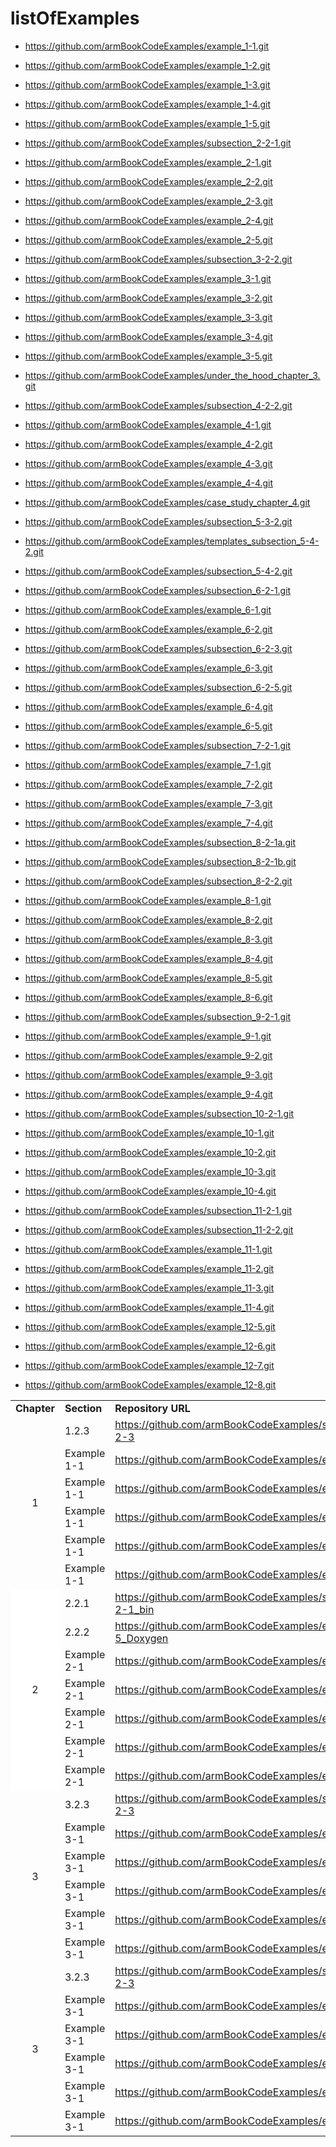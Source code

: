 # listOfExamples

* https://github.com/armBookCodeExamples/example_1-1.git
* https://github.com/armBookCodeExamples/example_1-2.git
* https://github.com/armBookCodeExamples/example_1-3.git
* https://github.com/armBookCodeExamples/example_1-4.git
* https://github.com/armBookCodeExamples/example_1-5.git

* https://github.com/armBookCodeExamples/subsection_2-2-1.git
* https://github.com/armBookCodeExamples/example_2-1.git
* https://github.com/armBookCodeExamples/example_2-2.git
* https://github.com/armBookCodeExamples/example_2-3.git
* https://github.com/armBookCodeExamples/example_2-4.git
* https://github.com/armBookCodeExamples/example_2-5.git

* https://github.com/armBookCodeExamples/subsection_3-2-2.git
* https://github.com/armBookCodeExamples/example_3-1.git
* https://github.com/armBookCodeExamples/example_3-2.git
* https://github.com/armBookCodeExamples/example_3-3.git
* https://github.com/armBookCodeExamples/example_3-4.git
* https://github.com/armBookCodeExamples/example_3-5.git
* https://github.com/armBookCodeExamples/under_the_hood_chapter_3.git

* https://github.com/armBookCodeExamples/subsection_4-2-2.git
* https://github.com/armBookCodeExamples/example_4-1.git
* https://github.com/armBookCodeExamples/example_4-2.git
* https://github.com/armBookCodeExamples/example_4-3.git
* https://github.com/armBookCodeExamples/example_4-4.git
* https://github.com/armBookCodeExamples/case_study_chapter_4.git

* https://github.com/armBookCodeExamples/subsection_5-3-2.git
* https://github.com/armBookCodeExamples/templates_subsection_5-4-2.git
* https://github.com/armBookCodeExamples/subsection_5-4-2.git

* https://github.com/armBookCodeExamples/subsection_6-2-1.git
* https://github.com/armBookCodeExamples/example_6-1.git
* https://github.com/armBookCodeExamples/example_6-2.git
* https://github.com/armBookCodeExamples/subsection_6-2-3.git
* https://github.com/armBookCodeExamples/example_6-3.git
* https://github.com/armBookCodeExamples/subsection_6-2-5.git
* https://github.com/armBookCodeExamples/example_6-4.git
* https://github.com/armBookCodeExamples/example_6-5.git

* https://github.com/armBookCodeExamples/subsection_7-2-1.git
* https://github.com/armBookCodeExamples/example_7-1.git
* https://github.com/armBookCodeExamples/example_7-2.git
* https://github.com/armBookCodeExamples/example_7-3.git
* https://github.com/armBookCodeExamples/example_7-4.git

* https://github.com/armBookCodeExamples/subsection_8-2-1a.git
* https://github.com/armBookCodeExamples/subsection_8-2-1b.git
* https://github.com/armBookCodeExamples/subsection_8-2-2.git
* https://github.com/armBookCodeExamples/example_8-1.git
* https://github.com/armBookCodeExamples/example_8-2.git
* https://github.com/armBookCodeExamples/example_8-3.git
* https://github.com/armBookCodeExamples/example_8-4.git
* https://github.com/armBookCodeExamples/example_8-5.git
* https://github.com/armBookCodeExamples/example_8-6.git

* https://github.com/armBookCodeExamples/subsection_9-2-1.git
* https://github.com/armBookCodeExamples/example_9-1.git
* https://github.com/armBookCodeExamples/example_9-2.git
* https://github.com/armBookCodeExamples/example_9-3.git
* https://github.com/armBookCodeExamples/example_9-4.git

* https://github.com/armBookCodeExamples/subsection_10-2-1.git
* https://github.com/armBookCodeExamples/example_10-1.git
* https://github.com/armBookCodeExamples/example_10-2.git
* https://github.com/armBookCodeExamples/example_10-3.git
* https://github.com/armBookCodeExamples/example_10-4.git

* https://github.com/armBookCodeExamples/subsection_11-2-1.git
* https://github.com/armBookCodeExamples/subsection_11-2-2.git
* https://github.com/armBookCodeExamples/example_11-1.git
* https://github.com/armBookCodeExamples/example_11-2.git
* https://github.com/armBookCodeExamples/example_11-3.git
* https://github.com/armBookCodeExamples/example_11-4.git

* https://github.com/armBookCodeExamples/example_12-5.git
* https://github.com/armBookCodeExamples/example_12-6.git
* https://github.com/armBookCodeExamples/example_12-7.git
* https://github.com/armBookCodeExamples/example_12-8.git

<table>
  <tr>
    <td><b>Chapter</b></td> 
    <td><b>Section</b></td> 
    <td><b>Repository URL</b></td> 
  </tr>

  <tr>
    <td rowspan="6" style="text-align: center;">1</td>
    <td>1.2.3</td>
    <td>
	  <a href="https://github.com/armBookCodeExamples/subsection_1-2-3">
	    https://github.com/armBookCodeExamples/subsection_1-2-3
	  </a>
	</td> 
  </tr>
  <tr>
    <td>Example 1-1</td>
    <td>
	  <a href="https://github.com/armBookCodeExamples/example_1-1">
	    https://github.com/armBookCodeExamples/example_1-1
	  </a>
	</td> 
  </tr>
  <tr>
    <td>Example 1-1</td>
    <td>
	  <a href="https://github.com/armBookCodeExamples/example_1-1">
	    https://github.com/armBookCodeExamples/example_1-1
	  </a>
	</td> 
  </tr>
  <tr>
    <td>Example 1-1</td>
    <td>
	  <a href="https://github.com/armBookCodeExamples/example_1-1">
	    https://github.com/armBookCodeExamples/example_1-1
	  </a>
	</td> 
  </tr>
  <tr>
    <td>Example 1-1</td>
    <td>
	  <a href="https://github.com/armBookCodeExamples/example_1-1">
	    https://github.com/armBookCodeExamples/example_1-1
	  </a>
	</td> 
  </tr>
  <tr>
    <td>Example 1-1</td>
    <td>
	  <a href="https://github.com/armBookCodeExamples/example_1-1">
	    https://github.com/armBookCodeExamples/example_1-1
	  </a>
	</td> 
  </tr>

  <tr>
    <td rowspan="7" style="background: #FFF; text-align: center;">2</td>
    <td>2.2.1</td>
    <td>
	  <a href="https://github.com/armBookCodeExamples/subsection_2-2-1_bin">
	    https://github.com/armBookCodeExamples/subsection_2-2-1_bin
	  </a>
	</td> 
  </tr>
  <tr>
    <td>2.2.2</td>
    <td>
	  <a href="https://github.com/armBookCodeExamples/example_1-5_Doxygen">
	    https://github.com/armBookCodeExamples/example_1-5_Doxygen
	  </a>
	</td>
  </tr>
  <tr>
    <td>Example 2-1</td>
    <td>
	  <a href="https://github.com/armBookCodeExamples/example_2-1">
	    https://github.com/armBookCodeExamples/example_2-1
	  </a>
	</td>
  </tr>
  <tr>
    <td>Example 2-1</td>
    <td>
	  <a href="https://github.com/armBookCodeExamples/example_2-1">
	    https://github.com/armBookCodeExamples/example_2-1
	  </a>
	</td>
  </tr>
  <tr>
    <td>Example 2-1</td>
    <td>
	  <a href="https://github.com/armBookCodeExamples/example_2-1">
	    https://github.com/armBookCodeExamples/example_2-1
	  </a>
	</td>
  </tr>
  <tr>
    <td>Example 2-1</td>
    <td>
	  <a href="https://github.com/armBookCodeExamples/example_2-1">
	    https://github.com/armBookCodeExamples/example_2-1
	  </a>
	</td>
  </tr>
  <tr>
    <td>Example 2-1</td>
    <td>
	  <a href="https://github.com/armBookCodeExamples/example_2-1">
	    https://github.com/armBookCodeExamples/example_2-1
	  </a>
	</td>
  </tr>

<!-- html comment -->
  <tr>
    <td rowspan="6" style="text-align: center;">3</td>
    <td>3.2.3</td>
    <td>
	  <a href="https://github.com/armBookCodeExamples/subsection_1-2-3">
	    https://github.com/armBookCodeExamples/subsection_1-2-3
	  </a>
	</td> 
  </tr>
  <tr>
    <td>Example 3-1</td>
    <td>
	  <a href="https://github.com/armBookCodeExamples/example_1-1">
	    https://github.com/armBookCodeExamples/example_1-1
	  </a>
	</td> 
  </tr>
  <tr>
    <td>Example 3-1</td>
    <td>
	  <a href="https://github.com/armBookCodeExamples/example_1-1">
	    https://github.com/armBookCodeExamples/example_1-1
	  </a>
	</td> 
  </tr>
  <tr>
    <td>Example 3-1</td>
    <td>
	  <a href="https://github.com/armBookCodeExamples/example_1-1">
	    https://github.com/armBookCodeExamples/example_1-1
	  </a>
	</td> 
  </tr>
  <tr>
    <td>Example 3-1</td>
    <td>
	  <a href="https://github.com/armBookCodeExamples/example_1-1">
	    https://github.com/armBookCodeExamples/example_1-1
	  </a>
	</td> 
  </tr>
  <tr>
    <td>Example 3-1</td>
    <td>
	  <a href="https://github.com/armBookCodeExamples/example_1-1">
	    https://github.com/armBookCodeExamples/example_1-1
	  </a>
	</td> 
  </tr>

  <tr>
    <td rowspan="6" style="text-align: center;">3</td>
    <td>3.2.3</td>
    <td>
	  <a href="https://github.com/armBookCodeExamples/subsection_1-2-3">
	    https://github.com/armBookCodeExamples/subsection_1-2-3
	  </a>
	</td> 
  </tr>
  <tr>
    <td>Example 3-1</td>
    <td>
	  <a href="https://github.com/armBookCodeExamples/example_1-1">
	    https://github.com/armBookCodeExamples/example_1-1
	  </a>
	</td> 
  </tr>
  <tr>
    <td>Example 3-1</td>
    <td>
	  <a href="https://github.com/armBookCodeExamples/example_1-1">
	    https://github.com/armBookCodeExamples/example_1-1
	  </a>
	</td> 
  </tr>
  <tr>
    <td>Example 3-1</td>
    <td>
	  <a href="https://github.com/armBookCodeExamples/example_1-1">
	    https://github.com/armBookCodeExamples/example_1-1
	  </a>
	</td> 
  </tr>
  <tr>
    <td>Example 3-1</td>
    <td>
	  <a href="https://github.com/armBookCodeExamples/example_1-1">
	    https://github.com/armBookCodeExamples/example_1-1
	  </a>
	</td> 
  </tr>
  <tr>
    <td>Example 3-1</td>
    <td>
	  <a href="https://github.com/armBookCodeExamples/example_1-1">
	    https://github.com/armBookCodeExamples/example_1-1
	  </a>
	</td> 
  </tr>

</table>

